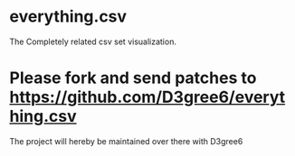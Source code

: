 everything.csv
==============

The Completely related csv set visualization.


# Please fork and send patches to https://github.com/D3gree6/everything.csv

The project will hereby be maintained over there with D3gree6
